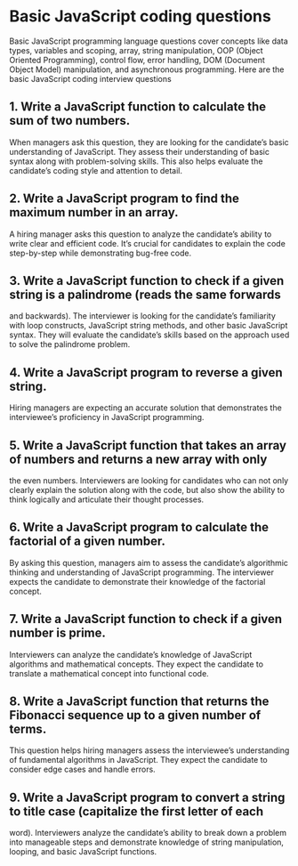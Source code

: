 # Basic JavaScript coding questions
Basic JavaScript programming language questions cover concepts like data types, variables and
scoping, array, string manipulation, OOP (Object Oriented Programming), control flow, error
handling, DOM (Document Object Model) manipulation, and asynchronous programming. Here
are the basic JavaScript coding interview questions

## 1. Write a JavaScript function to calculate the sum of two numbers.
When managers ask this question, they are looking for the candidate’s basic understanding of
JavaScript. They assess their understanding of basic syntax along with problem-solving skills. This
also helps evaluate the candidate’s coding style and attention to detail.

## 2. Write a JavaScript program to find the maximum number in an array.
A hiring manager asks this question to analyze the candidate’s ability to write clear and efficient
code. It’s crucial for candidates to explain the code step-by-step while demonstrating bug-free
code.

## 3. Write a JavaScript function to check if a given string is a palindrome (reads the same forwards
and backwards).
The interviewer is looking for the candidate’s familiarity with loop constructs, JavaScript string
methods, and other basic JavaScript syntax. They will evaluate the candidate’s skills based on the
approach used to solve the palindrome problem.

## 4. Write a JavaScript program to reverse a given string.
Hiring managers are expecting an accurate solution that demonstrates the interviewee’s
proficiency in JavaScript programming.

## 5. Write a JavaScript function that takes an array of numbers and returns a new array with only
the even numbers.
Interviewers are looking for candidates who can not only clearly explain the solution along with
the code, but also show the ability to think logically and articulate their thought processes.

## 6. Write a JavaScript program to calculate the factorial of a given number.
By asking this question, managers aim to assess the candidate’s algorithmic thinking and
understanding of JavaScript programming. The interviewer expects the candidate to demonstrate
their knowledge of the factorial concept.

## 7. Write a JavaScript function to check if a given number is prime.
Interviewers can analyze the candidate’s knowledge of JavaScript algorithms and mathematical
concepts. They expect the candidate to translate a mathematical concept into functional code.

## 8. Write a JavaScript function that returns the Fibonacci sequence up to a given number of terms.
This question helps hiring managers assess the interviewee’s understanding of fundamental
algorithms in JavaScript. They expect the candidate to consider edge cases and handle errors.

## 9. Write a JavaScript program to convert a string to title case (capitalize the first letter of each
word).
Interviewers analyze the candidate’s ability to break down a problem into manageable steps and
demonstrate knowledge of string manipulation, looping, and basic JavaScript functions.
